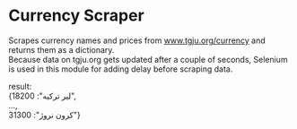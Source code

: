# Currency Scraper

Scrapes currency names and prices from www.tgju.org/currency and returns them as a dictionary. <br>
Because data on tgju.org gets updated after a couple of seconds, Selenium is used in this module for adding delay before scraping data.

result:<br>
{لیر ترکیه": 18200",<br>
...,<br>
کرون نروژ": 31300"}
